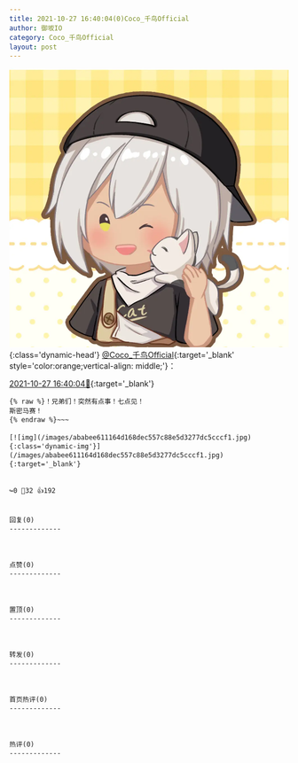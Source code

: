 ```yaml
---
title: 2021-10-27 16:40:04(0)Coco_千鸟Official
author: 御坂IO
category: Coco_千鸟Official
layout: post
---
```


![img](/images/85e485bc0dbd0cde4d15f24d7cffe9704618ad10.jpg){:class='dynamic-head'}
[@Coco_千鸟Official](https://space.bilibili.com/1891728206/dynamic){:target='_blank' style='color:orange;vertical-align: middle;'}：

[2021-10-27 16:40:04🔗](https://t.bilibili.com/586201205558580380){:target='_blank'}

~~~
{% raw %}！兄弟们！突然有点事！七点见！
斯密马赛！
{% endraw %}~~~

[![img](/images/ababee611164d168dec557c88e5d3277dc5cccf1.jpg){:class='dynamic-img'}](/images/ababee611164d168dec557c88e5d3277dc5cccf1.jpg){:target='_blank'}


↪️0 💬32 👍192


回复(0)
-------------



点赞(0)
-------------



置顶(0)
-------------



转发(0)
-------------



首页热评(0)
-------------



热评(0)
-------------




